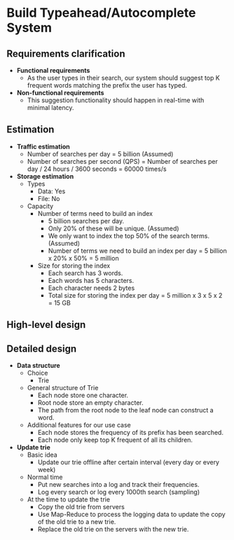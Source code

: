 # Build Typeahead/Autocomplete System

## Requirements clarification
- **Functional requirements**
   - As the user types in their search, our system should suggest top K frequent words matching the prefix the user has typed.
- **Non-functional requirements**
   - This suggestion functionality should happen in real-time with minimal latency.

## Estimation
- **Traffic estimation**
   - Number of searches per day = 5 billion (Assumed)
   - Number of searches per second (QPS) = Number of searches per day / 24 hours / 3600 seconds = 60000 times/s
- **Storage estimation**
   - Types
      - Data: Yes
      - File: No
   - Capacity
      - Number of terms need to build an index
         - 5 billion searches per day.
         - Only 20% of these will be unique. (Assumed)
         - We only want to index the top 50% of the search terms. (Assumed)
         - Number of terms we need to build an index per day = 5 billion x 20% x 50% = 5 million
      - Size for storing the index
         - Each search has 3 words.
         - Each words has 5 characters.
         - Each character needs 2 bytes
         - Total size for storing the index per day = 5 million x 3 x 5 x 2 = 15 GB

## High-level design

## Detailed design
- **Data structure**
   - Choice
      - Trie
   - General structure of Trie
      - Each node store one character.
      - Root node store an empty character.
      - The path from the root node to the leaf node can construct a word.
   - Additional features for our use case
      - Each node stores the frequency of its prefix has been searched.
      - Each node only keep top K frequent of all its children.
- **Update trie**
   - Basic idea
      - Update our trie offline after certain interval (every day or every week)
   - Normal time
      - Put new searches into a log and track their frequencies.
      - Log every search or log every 1000th search (sampling)
   - At the time to update the trie
      - Copy the old trie from servers
      - Use Map-Reduce to process the logging data to update the copy of the old trie to a new trie.
      - Replace the old trie on the servers with the new trie.

